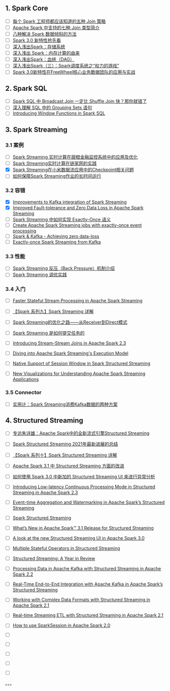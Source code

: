 ## 1. Spark Core

- [ ] [每个 Spark 工程师都应该知道的五种 Join 策略](https://mp.weixin.qq.com/s/HusOqNA-45lpf5GduLz-pA)
- [ ] [Apache Spark 中支持的七种 Join 类型简介](https://mp.weixin.qq.com/s/YUdy6LvHPRoCsjUhF1NR-g)
- [ ] [八种解决 Spark 数据倾斜的方法](https://mp.weixin.qq.com/s/piW10KGJVgaSB_i72OVntA)
- [ ] [Spark 3.0 新特性抢先看](https://mp.weixin.qq.com/s/dIAQcXviA3QhND0fYKlH9w)
- [ ] [深入浅出Spark：存储系统](https://mp.weixin.qq.com/s/ExbwHCFavFZhmWnWIK6wlQ)
- [ ] [深入浅出 Spark：内存计算的由来](https://mp.weixin.qq.com/s/uke6jspsuTwpgD-UtiGz3g)
- [ ] [深入浅出Spark：血统（DAG）](https://mp.weixin.qq.com/s/djHe9fz7IfX3O8ivAxodTw)
- [ ] [深入浅出Spark（三）：Spark调度系统之“权力的游戏”](https://mp.weixin.qq.com/s/8vNw3e_aAtui9zZKSV6DXw)
- [ ] [Spark 3.0新特性在FreeWheel核心业务数据团队的应用与实战](https://mp.weixin.qq.com/s/EBNscgvA89OsFgUhn8qgYg)

## 2. Spark SQL

- [ ] [Spark SQL 中 Broadcast Join 一定比 Shuffle Join 快？那你就错了](https://mp.weixin.qq.com/s/5OBHLjRjOykuuaCqEthD4g)
- [ ] [深入理解 SQL 中的 Grouping Sets 语句](https://bbs.huaweicloud.com/blogs/363546)
- [ ] [Introducing Window Functions in Spark SQL](https://www.databricks.com/blog/2015/07/15/introducing-window-functions-in-spark-sql.html)

## 3. Spark Streaming

### 3.1 案例

- [ ] [Spark Streaming 实时计算在甜橙金融监控系统中的应用及优化](https://mp.weixin.qq.com/s/Kv1Qq4118I2itYwPYyQUoA)
- [ ] [Spark Streaming实时计算在链家网的实践](https://mp.weixin.qq.com/s/fSrWF4PFZkvky7rkeCf46w)
- [x] [Spark Streaming在小米数据流应用中的Checkpoint相关问题](https://smartsi.blog.csdn.net/article/details/132840899)
- [ ] [如何保障Spark Streaming作业的长时间运行](https://mp.weixin.qq.com/s/y0cAC4wMgGGAnyAnvIVLCA)

### 3.2 容错

- [x] [Improvements to Kafka integration of Spark Streaming](https://databricks.com/blog/2015/03/30/improvements-to-kafka-integration-of-spark-streaming.html)
- [x] [Improved Fault-tolerance and Zero Data Loss in Apache Spark Streaming](https://www.databricks.com/blog/2015/01/15/improved-driver-fault-tolerance-and-zero-data-loss-in-spark-streaming.html)
- [ ] [Spark Streaming 中如何实现 Exactly-Once 语义](https://shzhangji.com/cnblogs/2017/08/01/how-to-achieve-exactly-once-semantics-in-spark-streaming/)
- [ ] [Create Apache Spark Streaming jobs with exactly-once event processing](https://learn.microsoft.com/en-us/azure/hdinsight/spark/apache-spark-streaming-exactly-once)
- [ ] [Spark & Kafka - Achieving zero data-loss](http://aseigneurin.github.io/2016/05/07/spark-kafka-achieving-zero-data-loss.html)
- [ ] [Exactly-once Spark Streaming from Kafka](https://github.com/koeninger/kafka-exactly-once/blob/master/blogpost.md)

### 3.3 性能

- [ ] [Spark Streaming 反压（Back Pressure）机制介绍](https://www.iteblog.com/archives/2323.html)
- [ ] [Spark Streaming 调优实践](https://mp.weixin.qq.com/s/YpP4a8Xcu23lhYRjWOFbdQ)

### 3.4 入门

- [ ] [Faster Stateful Stream Processing in Apache Spark Streaming](https://www.databricks.com/blog/2016/02/01/faster-stateful-stream-processing-in-apache-spark-streaming.html)
- [ ] [【Spark 系列九】Spark Streaming 详解](https://mp.weixin.qq.com/s/ieYDNC5a904kS5u6GU_n1w)
- [ ] [Spark Streaming的优化之路——从Receiver到Direct模式](https://mp.weixin.qq.com/s/UPdu4rLmibeRMEEeOEH5Ag)
- [ ] [Spark Streaming 是如何提交任务的](https://mp.weixin.qq.com/s/xYKX9SiP_mYCk5Xp2XNcwQ)
- [ ] [Introducing Stream-Stream Joins in Apache Spark 2.3](https://www.databricks.com/blog/2018/03/13/introducing-stream-stream-joins-in-apache-spark-2-3.html)
- [ ] [Diving into Apache Spark Streaming's Execution Model](https://www.databricks.com/blog/2015/07/30/diving-into-apache-spark-streamings-execution-model.html)
- [ ] [Native Support of Session Window in Spark Structured Streaming](https://www.databricks.com/blog/2021/10/12/native-support-of-session-window-in-spark-structured-streaming.html)
- [ ] [New Visualizations for Understanding Apache Spark Streaming Applications](https://www.databricks.com/blog/2015/07/08/new-visualizations-for-understanding-apache-spark-streaming-applications.html)



### 3.5 Connector

- [ ] [实用计：Spark Streaming消费Kafka数据的两种方案](https://mp.weixin.qq.com/s/HNJc00zL5N5PNxkfRPYNFw)

## 4. Structured Streaming

- [ ] [专访朱诗雄：Apache Spark中的全新流式引擎Structured Streaming](https://mp.weixin.qq.com/s/gp9MTKWbgHQ7b7QR5pNSnA)
- [ ] [Spark Structured Streaming 2021年最新进展的总结](https://mp.weixin.qq.com/s/rS9xASvJfKvZ3ZE0j3366w)
- [ ] [【Spark 系列十】Spark Structured Streaming 详解](https://mp.weixin.qq.com/s/eObBeMxW_x-ItBaEvTqwQg)
- [ ] [Apache Spark 3.1 中 Structured Streaming 方面的改进](https://mp.weixin.qq.com/s/vSl6Vby2fr5iYqnhc4sy0Q)
- [ ] [如何使用 Spark 3.0 中新加的 Structured Streaming UI 来进行异常分析](https://mp.weixin.qq.com/s/cHu9bFQ1kKgpHevCpApX0Q)
- [ ] [Introducing Low-latency Continuous Processing Mode in Structured Streaming in Apache Spark 2.3](https://www.databricks.com/blog/2018/03/20/low-latency-continuous-processing-mode-in-structured-streaming-in-apache-spark-2-3-0.html)
- [ ] [Event-time Aggregation and Watermarking in Apache Spark’s Structured Streaming](https://www.databricks.com/blog/2017/05/08/event-time-aggregation-watermarking-apache-sparks-structured-streaming.html)
- [ ] [Spark Structured Streaming](https://www.databricks.com/blog/2016/07/28/structured-streaming-in-apache-spark.html)
- [ ] [What’s New in Apache Spark™ 3.1 Release for Structured Streaming](https://www.databricks.com/blog/2021/04/27/whats-new-in-apache-spark-3-1-release-for-structured-streaming.html)
- [ ] [A look at the new Structured Streaming UI in Apache Spark 3.0](https://www.databricks.com/blog/2020/07/29/a-look-at-the-new-structured-streaming-ui-in-apache-spark-3-0.html)
- [ ] [Multiple Stateful Operators in Structured Streaming](https://www.databricks.com/blog/multiple-stateful-operators-structured-streaming)
- [ ] [Structured Streaming: A Year in Review](https://www.databricks.com/blog/2022/02/07/structured-streaming-a-year-in-review.html)
- [ ] [Processing Data in Apache Kafka with Structured Streaming in Apache Spark 2.2](https://www.databricks.com/blog/2017/04/26/processing-data-in-apache-kafka-with-structured-streaming-in-apache-spark-2-2.html)
- [ ] [Real-Time End-to-End Integration with Apache Kafka in Apache Spark’s Structured Streaming](https://www.databricks.com/blog/2017/04/04/real-time-end-to-end-integration-with-apache-kafka-in-apache-sparks-structured-streaming.html)
- [ ] [Working with Complex Data Formats with Structured Streaming in Apache Spark 2.1](https://www.databricks.com/blog/2017/02/23/working-complex-data-formats-structured-streaming-apache-spark-2-1.html)
- [ ] [Real-time Streaming ETL with Structured Streaming in Apache Spark 2.1
](https://www.databricks.com/blog/2017/01/19/real-time-streaming-etl-structured-streaming-apache-spark-2-1.html)
- [ ] [How to use SparkSession in Apache Spark 2.0](https://www.databricks.com/blog/2016/08/15/how-to-use-sparksession-in-apache-spark-2-0.html)
- [ ] []()
- [ ] []()
- [ ] []()
- [ ] []()
- [ ] []()


。。。
